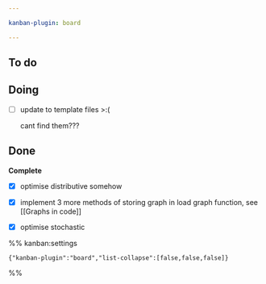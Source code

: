 ```yaml
---

kanban-plugin: board

---
```


## To do



## Doing

- [ ] update to template files >:(
	
	cant find them???


## Done

**Complete**
- [x] optimise distributive somehow
- [x] implement 3 more methods of storing graph in load graph function, see [[Graphs in code]]
- [x] optimise stochastic




%% kanban:settings
```
{"kanban-plugin":"board","list-collapse":[false,false,false]}
```
%%